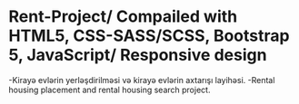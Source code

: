 # Rent-Project/ Compailed with HTML5, CSS-SASS/SCSS, Bootstrap 5, JavaScript/ Responsive design
-Kirayə evlərin yerləşdirilməsi və kirayə evlərin axtarışı layihəsi.
-Rental housing placement and rental housing search project.
